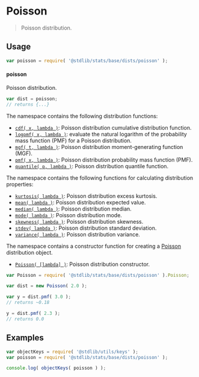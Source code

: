 <!--

@license Apache-2.0

Copyright (c) 2018 The Stdlib Authors.

Licensed under the Apache License, Version 2.0 (the "License");
you may not use this file except in compliance with the License.
You may obtain a copy of the License at

   http://www.apache.org/licenses/LICENSE-2.0

Unless required by applicable law or agreed to in writing, software
distributed under the License is distributed on an "AS IS" BASIS,
WITHOUT WARRANTIES OR CONDITIONS OF ANY KIND, either express or implied.
See the License for the specific language governing permissions and
limitations under the License.

-->

# Poisson

> Poisson distribution.

<section class="usage">

## Usage

```javascript
var poisson = require( '@stdlib/stats/base/dists/poisson' );
```

#### poisson

Poisson distribution.

```javascript
var dist = poisson;
// returns {...}
```

The namespace contains the following distribution functions:

<!-- <toc pattern="*+(cdf|pmf|mgf|quantile)*"> -->

<div class="namespace-toc">

-   <span class="signature">[`cdf( x, lambda )`][@stdlib/stats/base/dists/poisson/cdf]</span><span class="delimiter">: </span><span class="description">Poisson distribution cumulative distribution function.</span>
-   <span class="signature">[`logpmf( x, lambda )`][@stdlib/stats/base/dists/poisson/logpmf]</span><span class="delimiter">: </span><span class="description">evaluate the natural logarithm of the probability mass function (PMF) for a Poisson distribution.</span>
-   <span class="signature">[`mgf( t, lambda )`][@stdlib/stats/base/dists/poisson/mgf]</span><span class="delimiter">: </span><span class="description">Poisson distribution moment-generating function (MGF).</span>
-   <span class="signature">[`pmf( x, lambda )`][@stdlib/stats/base/dists/poisson/pmf]</span><span class="delimiter">: </span><span class="description">Poisson distribution probability mass function (PMF).</span>
-   <span class="signature">[`quantile( p, lambda )`][@stdlib/stats/base/dists/poisson/quantile]</span><span class="delimiter">: </span><span class="description">Poisson distribution quantile function.</span>

</div>

<!-- </toc> -->

The namespace contains the following functions for calculating distribution properties:

<!-- <toc pattern="*+(entropy|kurtosis|mean|median|mode|skewness|stdev|variance)*"> -->

<div class="namespace-toc">

-   <span class="signature">[`kurtosis( lambda )`][@stdlib/stats/base/dists/poisson/kurtosis]</span><span class="delimiter">: </span><span class="description">Poisson distribution excess kurtosis.</span>
-   <span class="signature">[`mean( lambda )`][@stdlib/stats/base/dists/poisson/mean]</span><span class="delimiter">: </span><span class="description">Poisson distribution expected value.</span>
-   <span class="signature">[`median( lambda )`][@stdlib/stats/base/dists/poisson/median]</span><span class="delimiter">: </span><span class="description">Poisson distribution median.</span>
-   <span class="signature">[`mode( lambda )`][@stdlib/stats/base/dists/poisson/mode]</span><span class="delimiter">: </span><span class="description">Poisson distribution mode.</span>
-   <span class="signature">[`skewness( lambda )`][@stdlib/stats/base/dists/poisson/skewness]</span><span class="delimiter">: </span><span class="description">Poisson distribution skewness.</span>
-   <span class="signature">[`stdev( lambda )`][@stdlib/stats/base/dists/poisson/stdev]</span><span class="delimiter">: </span><span class="description">Poisson distribution standard deviation.</span>
-   <span class="signature">[`variance( lambda )`][@stdlib/stats/base/dists/poisson/variance]</span><span class="delimiter">: </span><span class="description">Poisson distribution variance.</span>

</div>

<!-- </toc> -->

The namespace contains a constructor function for creating a [Poisson][poisson-distribution] distribution object.

<!-- <toc pattern="*ctor*"> -->

<div class="namespace-toc">

-   <span class="signature">[`Poisson( [lambda] )`][@stdlib/stats/base/dists/poisson/ctor]</span><span class="delimiter">: </span><span class="description">Poisson distribution constructor.</span>

</div>

<!-- </toc> -->

```javascript
var Poisson = require( '@stdlib/stats/base/dists/poisson' ).Poisson;

var dist = new Poisson( 2.0 );

var y = dist.pmf( 3.0 );
// returns ~0.18

y = dist.pmf( 2.3 );
// returns 0.0
```

</section>

<!-- /.usage -->

<section class="examples">

## Examples

<!-- TODO: better examples -->

<!-- eslint no-undef: "error" -->

```javascript
var objectKeys = require( '@stdlib/utils/keys' );
var poisson = require( '@stdlib/stats/base/dists/poisson' );

console.log( objectKeys( poisson ) );
```

</section>

<!-- /.examples -->

<section class="links">

[poisson-distribution]: https://en.wikipedia.org/wiki/Poisson_distribution

<!-- <toc-links> -->

[@stdlib/stats/base/dists/poisson/ctor]: https://github.com/stdlib-js/stdlib/tree/develop/lib/node_modules/%40stdlib/stats/base/dists/poisson/ctor

[@stdlib/stats/base/dists/poisson/kurtosis]: https://github.com/stdlib-js/stdlib/tree/develop/lib/node_modules/%40stdlib/stats/base/dists/poisson/kurtosis

[@stdlib/stats/base/dists/poisson/mean]: https://github.com/stdlib-js/stdlib/tree/develop/lib/node_modules/%40stdlib/stats/base/dists/poisson/mean

[@stdlib/stats/base/dists/poisson/median]: https://github.com/stdlib-js/stdlib/tree/develop/lib/node_modules/%40stdlib/stats/base/dists/poisson/median

[@stdlib/stats/base/dists/poisson/mode]: https://github.com/stdlib-js/stdlib/tree/develop/lib/node_modules/%40stdlib/stats/base/dists/poisson/mode

[@stdlib/stats/base/dists/poisson/skewness]: https://github.com/stdlib-js/stdlib/tree/develop/lib/node_modules/%40stdlib/stats/base/dists/poisson/skewness

[@stdlib/stats/base/dists/poisson/stdev]: https://github.com/stdlib-js/stdlib/tree/develop/lib/node_modules/%40stdlib/stats/base/dists/poisson/stdev

[@stdlib/stats/base/dists/poisson/variance]: https://github.com/stdlib-js/stdlib/tree/develop/lib/node_modules/%40stdlib/stats/base/dists/poisson/variance

[@stdlib/stats/base/dists/poisson/cdf]: https://github.com/stdlib-js/stdlib/tree/develop/lib/node_modules/%40stdlib/stats/base/dists/poisson/cdf

[@stdlib/stats/base/dists/poisson/logpmf]: https://github.com/stdlib-js/stdlib/tree/develop/lib/node_modules/%40stdlib/stats/base/dists/poisson/logpmf

[@stdlib/stats/base/dists/poisson/mgf]: https://github.com/stdlib-js/stdlib/tree/develop/lib/node_modules/%40stdlib/stats/base/dists/poisson/mgf

[@stdlib/stats/base/dists/poisson/pmf]: https://github.com/stdlib-js/stdlib/tree/develop/lib/node_modules/%40stdlib/stats/base/dists/poisson/pmf

[@stdlib/stats/base/dists/poisson/quantile]: https://github.com/stdlib-js/stdlib/tree/develop/lib/node_modules/%40stdlib/stats/base/dists/poisson/quantile

<!-- </toc-links> -->

</section>

<!-- /.links -->
